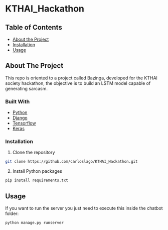 # KTHAI_Hackathon

<!-- TABLE OF CONTENTS -->
## Table of Contents

* [About the Project](#about-the-project)
* [Installation](#installation)
* [Usage](#usage)



<!-- ABOUT THE PROJECT -->
## About The Project

This repo is oriented to a project called Bazinga, developed for the KTHAI society hackathon, the objective is to build an LSTM model capable of  generating sarcasm.

### Built With
* [Python](https://www.python.org/)
* [Django](https://www.djangoproject.com/)
* [Tensorflow](https://www.tensorflow.org/)
* [Keras](https://keras.io/)

### Installation

1. Clone the repository
```sh
git clone https://github.com/carloslago/KTHAI_Hackathon.git
```

2. Install Python packages
```sh
pip install requirements.txt
```



## Usage
If you want to run the server you just need to execute this inside the chatbot folder:
```sh
python manage.py runserver
```